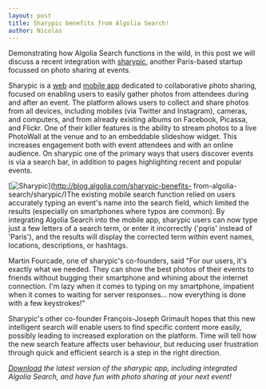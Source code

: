 ```yaml
---
layout: post
title: Sharypic benefits from Algolia Search!
author: Nicolas
---
```


Demonstrating how Algolia Search functions in the wild, in this post we will
discuss a recent integration with [sharypic][1], another
Paris-based startup focussed on photo sharing at events.

Sharypic is a [web][2] and [mobile
app][3] dedicated to collaborative photo sharing, focused on
enabling users to easily gather photos from attendees during and after an
event. The platform allows users to collect and share photos from all devices,
including mobiles (via Twitter and Instagram), cameras, and computers, and
from already existing albums on Facebook, Picassa, and Flickr. One of their
killer features is the ability to stream photos to a live PhotoWall at the
venue and to an embeddable slideshow widget. This increases engagement both
with event attendees and with an online audience. On sharypic one of the
primary ways that users discover events is via a search bar, in addition to
pages highlighting recent and popular events.

  
[![Sharypic][4]](http://blog.algolia.com/sharypic-benefits-
from-algolia-search/sharypic/)The existing mobile search function relied on
users accurately typing an event's name into the search field, which limited
the results (especially on smartphones where typos are common). By integrating
Algolia Search into the mobile app, sharypic users can now type just a few
letters of a search term, or enter it incorrectly ('pqris' instead of
'Paris'), and the results will display the corrected term within event names,
locations, descriptions, or hashtags.

Martin Fourcade, one of sharypic's co-founders, said "For our users, it's
exactly what we needed. They can show the best photos of their events to
friends without bugging their smartphone and whining about the internet
connection. I'm lazy when it comes to typing on my smartphone, impatient when
it comes to waiting for server responses... now everything is done with a few
keystrokes!"

Sharypic's other co-founder François-Joseph Grimault hopes that this new
intelligent search will enable users to find specific content more easily,
possibly leading to increased exploration on the platform. Time will tell how
the new search feature affects user behaviour, but reducing user frustration
through quick and efficient search is a step in the right direction.

_[Download][5] the latest version of the sharypic app, including
integrated Algolia Search, and have fun with photo sharing at your next
event!_


[1]: http://sharypic.com
[2]: http://www.sharypic.com/
[3]: https://itunes.apple.com/us/app/sharypic-event-photo-sharing/id490922939?mt=8
[4]: /algoliasearch-jekyll-hyde/assets/Sharypic.png
[5]: https://itunes.apple.com/us/app/sharypic-event-photo-sharing/id490922939?mt=8
